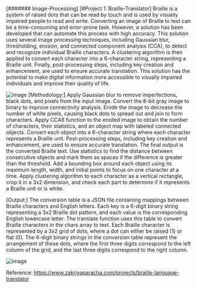 [####### Image-Processing]
[#Project 1: Braille-Translator]
Braille is a system of raised dots that can be read by touch and is used by visually impaired people to read and write. Converting an image of Braille to text can be a time-consuming and error-prone task. However, a solution has been developed that can automate this process with high accuracy. This solution uses several image processing techniques, including Gaussian blur, thresholding, erosion, and connected component analysis (CCA), to detect and recognize individual Braille characters. A clustering algorithm is then applied to convert each character into a 6-character string, representing a Braille unit. Finally, post-processing steps, including key creation and enhancement, are used to ensure accurate translation. This solution has the potential to make digital information more accessible to visually impaired individuals and improve their quality of life. 

![image](https://github.com/ZakriyaParacha46/Image-Processing/assets/82748498/f711dfd0-a40c-4f90-b0e0-e97cfb4fb86d)
[Methodology:]
Apply Gaussian blur to remove imperfections, black dots, and pixels from the input image.
Convert the 8-bit gray image to binary to improve connectivity analysis.
Erode the image to decrease the number of white pixels, causing black dots to spread out and join to form characters.
Apply CCA8 function to the eroded image to obtain the number of characters, their statistics, and an object map with labeled connected objects.
Convert each object into a 6-character string where each character represents a Braille unit.
Post-processing steps, including key creation and enhancement, are used to ensure accurate translation.
The final output is the converted Braille text.
Use statistics to find the distance between consecutive objects and mark them as spaces if the difference is greater than the threshold.
Add a bounding box around each object using its maximum length, width, and initial points to focus on one character at a time.
Apply clustering algorithm to each character as a vertical rectangle, crop it in a 3x2 dimension, and check each part to determine if it represents a Braille unit or is white.

[Output:]
The conversion table is a JSON file containing mappings between Braille characters and English letters. Each key is a 6-digit binary string representing a 3x2 Braille dot pattern, and each value is the corresponding English lowercase letter. The translate function uses this table to convert Braille characters in the chars array to text. 
Each Braille character is represented by a 3x2 grid of dots, where a dot can either be raised (1) or flat (0). The 6-digit binary strings in the conversion table represent the arrangement of these dots, where the first three digits correspond to the left column of the grid, and the last three digits correspond to the right column. 

![image](https://github.com/ZakriyaParacha46/Image-Processing/assets/82748498/9ea4f94e-f7d1-452e-ab30-2460b033f182)


Reference: https://www.zakriyaparacha.com/projects/braille-language-translator

